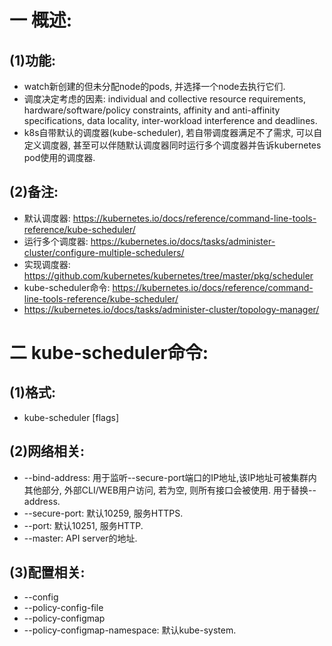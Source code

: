 # 一 概述:
## (1)功能:
- watch新创建的但未分配node的pods, 并选择一个node去执行它们.
- 调度决定考虑的因素: individual and collective resource requirements, hardware/software/policy constraints, affinity and anti-affinity specifications, data locality, inter-workload interference and deadlines.
- k8s自带默认的调度器(kube-scheduler), 若自带调度器满足不了需求, 可以自定义调度器, 甚至可以伴随默认调度器同时运行多个调度器并告诉kubernetes pod使用的调度器.

## (2)备注:
- 默认调度器: https://kubernetes.io/docs/reference/command-line-tools-reference/kube-scheduler/
- 运行多个调度器: https://kubernetes.io/docs/tasks/administer-cluster/configure-multiple-schedulers/
- 实现调度器: https://github.com/kubernetes/kubernetes/tree/master/pkg/scheduler
- kube-scheduler命令: https://kubernetes.io/docs/reference/command-line-tools-reference/kube-scheduler/
- https://kubernetes.io/docs/tasks/administer-cluster/topology-manager/

# 二 kube-scheduler命令:
## (1)格式:
- kube-scheduler [flags]

## (2)网络相关:
- --bind-address: 用于监听--secure-port端口的IP地址,该IP地址可被集群内其他部分, 外部CLI/WEB用户访问, 若为空, 则所有接口会被使用. 用于替换--address.
- --secure-port: 默认10259, 服务HTTPS.
- --port: 默认10251, 服务HTTP.
- --master: API server的地址.

## (3)配置相关:
- --config
- --policy-config-file
- --policy-configmap
- --policy-configmap-namespace: 默认kube-system.
